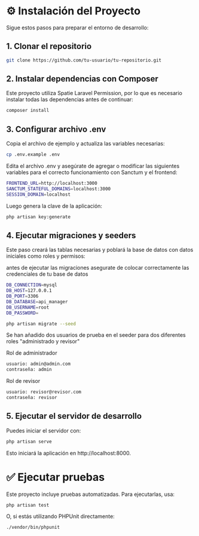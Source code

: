 # ⚙️ Instalación del Proyecto
Sigue estos pasos para preparar el entorno de desarrollo:

## 1. Clonar el repositorio
```bash
git clone https://github.com/tu-usuario/tu-repositorio.git
```
## 2. Instalar dependencias con Composer
Este proyecto utiliza Spatie Laravel Permission, por lo que es necesario instalar todas las dependencias antes de continuar:

```bash
composer install
```
## 3. Configurar archivo .env
Copia el archivo de ejemplo y actualiza las variables necesarias:

```bash
cp .env.example .env
```
Edita el archivo .env y asegúrate de agregar o modificar las siguientes variables para el correcto funcionamiento con Sanctum y el frontend:

```bash
FRONTEND_URL=http://localhost:3000
SANCTUM_STATEFUL_DOMAINS=localhost:3000
SESSION_DOMAIN=localhost
```
Luego genera la clave de la aplicación:

```bash
php artisan key:generate
```
## 4. Ejecutar migraciones y seeders
Este paso creará las tablas necesarias y poblará la base de datos con datos iniciales como roles y permisos:

antes de ejecutar las migraciones asegurate de colocar correctamente las credenciales de tu base de datos

```bash
DB_CONNECTION=mysql
DB_HOST=127.0.0.1
DB_PORT=3306
DB_DATABASE=api_manager
DB_USERNAME=root
DB_PASSWORD=
```

```bash
php artisan migrate --seed
```

Se han añadido dos usuarios de prueba en el seeder para dos diferentes roles "administrado y revisor"

Rol de administrador
```bash
usuario: admin@admin.com
contraseña: admin
```

Rol de revisor
```bash
usuario: revisor@revisor.com
contraseña: revisor
```

## 5. Ejecutar el servidor de desarrollo
Puedes iniciar el servidor con:

```bash
php artisan serve
```
Esto iniciará la aplicación en http://localhost:8000.



# ✅ Ejecutar pruebas
Este proyecto incluye pruebas automatizadas. Para ejecutarlas, usa:

```bash
php artisan test
```
O, si estás utilizando PHPUnit directamente:
```bash
./vendor/bin/phpunit
```
